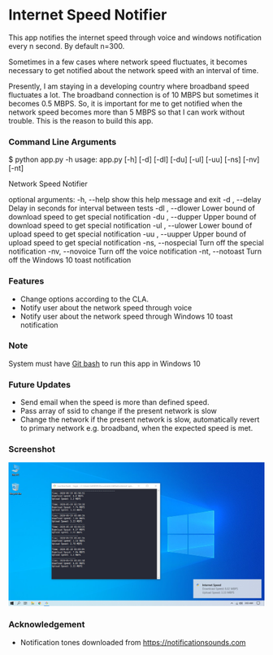 # Internet Speed Notifier
This app notifies the internet speed through voice and windows notification every n second. By default n=300.

Sometimes in a few cases where network speed fluctuates, it becomes necessary to get notified about the network speed with an interval of time.

Presently, I am staying in a developing country where broadband speed fluctuates a lot. The broadband connection is of 10 MBPS but sometimes it becomes 0.5 MBPS. So, it is important for me to get notified when the network speed becomes more than 5 MBPS so that I can work without trouble. This is the reason to build this app.

### Command Line Arguments
$ python app.py -h
usage: app.py [-h] [-d] [-dl] [-du] [-ul] [-uu] [-ns] [-nv] [-nt]

Network Speed Notifier

optional arguments:
  -h, --help        show this help message and exit
  -d , --delay      Delay in seconds for interval between tests
  -dl , --dlower    Lower bound of download speed to get special notification
  -du , --dupper    Upper bound of download speed to get special notification
  -ul , --ulower    Lower bound of upload speed to get special notification
  -uu , --uupper    Upper bound of upload speed to get special notification
  -ns, --nospecial  Turn off the special notification
  -nv, --novoice    Turn off the voice notification
  -nt, --notoast    Turn off the Windows 10 toast notification

### Features
* Change options according to the CLA.
* Notify user about the network speed through voice
* Notify user about the network speed through Windows 10 toast notification

### Note
System must have [Git bash](https://git-scm.com/) to run this app in Windows 10

### Future Updates
* Send email when the speed is more than defined speed.
* Pass array of ssid to change if the present network is slow
* Change the network if the present network is slow, automatically revert to primary network e.g. broadband, when the expected speed is met.

### Screenshot
![Screenshot](./Screenshot.png)

### Acknowledgement
* Notification tones downloaded from https://notificationsounds.com
